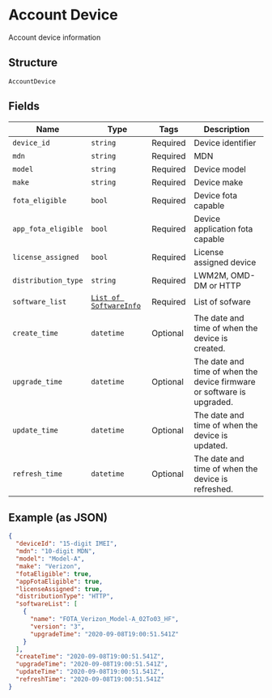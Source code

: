 
# Account Device

Account device information

## Structure

`AccountDevice`

## Fields

| Name | Type | Tags | Description |
|  --- | --- | --- | --- |
| `device_id` | `string` | Required | Device identifier |
| `mdn` | `string` | Required | MDN |
| `model` | `string` | Required | Device model |
| `make` | `string` | Required | Device make |
| `fota_eligible` | `bool` | Required | Device fota capable |
| `app_fota_eligible` | `bool` | Required | Device application fota capable |
| `license_assigned` | `bool` | Required | License assigned device |
| `distribution_type` | `string` | Required | LWM2M, OMD-DM or HTTP |
| `software_list` | [`List of SoftwareInfo`](../../doc/models/software-info.md) | Required | List of sofware |
| `create_time` | `datetime` | Optional | The date and time of when the device is created. |
| `upgrade_time` | `datetime` | Optional | The date and time of when the device firmware or software is upgraded. |
| `update_time` | `datetime` | Optional | The date and time of when the device is updated. |
| `refresh_time` | `datetime` | Optional | The date and time of when the device is refreshed. |

## Example (as JSON)

```json
{
  "deviceId": "15-digit IMEI",
  "mdn": "10-digit MDN",
  "model": "Model-A",
  "make": "Verizon",
  "fotaEligible": true,
  "appFotaEligible": true,
  "licenseAssigned": true,
  "distributionType": "HTTP",
  "softwareList": [
    {
      "name": "FOTA_Verizon_Model-A_02To03_HF",
      "version": "3",
      "upgradeTime": "2020-09-08T19:00:51.541Z"
    }
  ],
  "createTime": "2020-09-08T19:00:51.541Z",
  "upgradeTime": "2020-09-08T19:00:51.541Z",
  "updateTime": "2020-09-08T19:00:51.541Z",
  "refreshTime": "2020-09-08T19:00:51.541Z"
}
```

